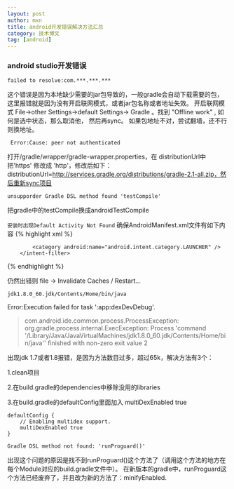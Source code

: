 ```yaml
---
layout: post
author: mxn
title: android开发错误解决方法汇总
category: 技术博文
tag: [android]
---
```


### android studio开发错误

` failed to resolve:com.***.***.*** `

这个错误是因为本地缺少需要的jar包导致的，一般gradle会自动下载需要的包，这里报错就是因为没有开启联网模式，或者jar包名称或者地址失效。
开启联网模式
File->other Settings->default Settings-> Gradle 。找到 "Offline work" , 如何是选中状态，那么取消他， 然后再sync。
如果包地址不对，尝试翻墙，还不行则换地址。


` Error:Cause: peer not authenticated`

打开/gradle/wrapper/gradle-wrapper.properties，在 distributionUrl中把'https' 修改成 'http'，修改后如下：distributionUrl=http://services.gradle.org/distributions/gradle-2.1-all.zip，然后重新sync项目


`unsupporder Gradle DSL method found 'testCompile'`

把gradle中的testCompile换成androidTestCompile


`安装时出现Default Activity Not Found`
确保AndroidManifest.xml文件有如下内容
{% highlight xml %}
<activity
        android:name="com.your.package.name.YourActivity"
        android:label="@string/app_name">
        <intent-filter>
            <action android:name="android.intent.action.MAIN" />

            <category android:name="android.intent.category.LAUNCHER" />
        </intent-filter>
</activity>

{% endhighlight %}

仍然出错则  file -> Invalidate Caches / Restart...


`jdk1.8.0_60.jdk/Contents/Home/bin/java`

Error:Execution failed for task ':app:dexDevDebug'.
> com.android.ide.common.process.ProcessException: org.gradle.process.internal.ExecException: Process 'command 
'/Library/Java/JavaVirtualMachines/jdk1.8.0_60.jdk/Contents/Home/bin/java'' finished with non-zero exit value 2

出现jdk 1.7或者1.8报错，是因为方法数目过多，超过65k，解决方法有3个：

1.clean项目

2.在build.gradle的dependencies中移除没用的libraries

3.在build.gradle的defaultConfig里面加入 multiDexEnabled true

    defaultConfig {        
        // Enabling multidex support.
        multiDexEnabled true
    }              
    
    
`Gradle DSL method not found: 'runProguard()' `

出现这个问题的原因是找不到runProguard()这个方法了（调用这个方法的地方在每个Module对应的build.gradle文件中）。
在新版本的gradle中，runProguard这个方法已经废弃了，并且改为新的方法了：minifyEnabled. 



    
                 





